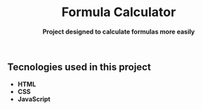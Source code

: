  <h1 align="center"> Formula Calculator </h1>
 <p align="center"> <strong>Project designed to calculate formulas more easily</strong> </p>
 <br>
<h2>Tecnologies used in this project </h2>
<ul>
 <li><strong> HTML <strong></li>
 <li><strong> CSS <strong></li>
 <li><strong> JavaScript <strong></li>
<ul>
